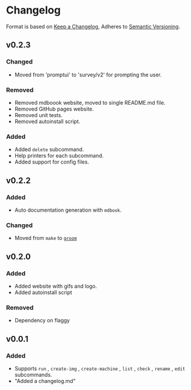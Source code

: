 # Changelog

Format is based on [Keep a Changelog](https://keepachangelog.com/en/1.0.0/),
Adheres to [Semantic Versioning](https://semver.org/spec/v2.0.0.html).

## v0.2.3

### Changed
- Moved from 'promptui' to 'survey/v2' for prompting the user.

### Removed
- Removed mdboook website, moved to single README.md file.
- Removed GitHub pages website.
- Removed unit tests.
- Removed autoinstall script.

### Added
- Added `delete` subcommand.
- Help printers for each subcommand.
- Added support for config files.

## v0.2.2

### Added
- Auto documentation generation with `mdbook`.

### Changed
- Moved from `make` to [`groom`](https://github.com/pspiagicw/groom)

## v0.2.0
### Added
- Added website with gifs and logo.
- Added autoinstall script

### Removed
- Dependency on flaggy

## v0.0.1
### Added
- Supports `run` , `create-img` , `create-machine` , `list` , `check` , `rename` , `edit` subcommands.
- "Added a changelog.md"

